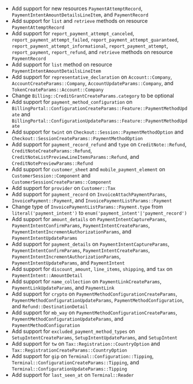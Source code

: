 * Add support for new resources `PaymentAttemptRecord`, `PaymentIntentAmountDetailsLineItem`, and `PaymentRecord`
* Add support for `list` and `retrieve` methods on resource `PaymentAttemptRecord`
* Add support for `report_payment_attempt_canceled`, `report_payment_attempt_failed`, `report_payment_attempt_guaranteed`, `report_payment_attempt_informational`, `report_payment_attempt`, `report_payment`, `report_refund`, and `retrieve` methods on resource `PaymentRecord`
* Add support for `list` method on resource `PaymentIntentAmountDetailsLineItem`
* Add support for `representative_declaration` on `Account::Company`, `AccountCreateParams::Company`, `AccountUpdateParams::Company`, and `TokenCreateParams::Account::Company`
* Change `Billing::CreditGrantCreateParams.category` to be optional
* Add support for `payment_method_configuration` on `BillingPortal::ConfigurationCreateParams::Feature::PaymentMethodUpdate` and `BillingPortal::ConfigurationUpdateParams::Feature::PaymentMethodUpdate`
* Add support for `twint` on `Checkout::Session::PaymentMethodOption` and `Checkout::SessionCreateParams::PaymentMethodOption`
* Add support for `payment_record_refund` and `type` on `CreditNote::Refund`, `CreditNoteCreateParams::Refund`, `CreditNoteListPreviewLineItemsParams::Refund`, and `CreditNotePreviewParams::Refund`
* Add support for `customer_sheet` and `mobile_payment_element` on `CustomerSession::Component` and `CustomerSessionCreateParams::Component`
* Add support for `provider` on `Customer::Tax`
* Add support for `payment_record` on `InvoiceAttachPaymentParams`, `InvoicePayment::Payment`, and `InvoicePaymentListParams::Payment`
* Change type of `InvoicePaymentListParams::Payment.type` from `literal('payment_intent')` to `enum('payment_intent'|'payment_record')`
* Add support for `amount_details` on `PaymentIntentCaptureParams`, `PaymentIntentConfirmParams`, `PaymentIntentCreateParams`, `PaymentIntentIncrementAuthorizationParams`, and `PaymentIntentUpdateParams`
* Add support for `payment_details` on `PaymentIntentCaptureParams`, `PaymentIntentConfirmParams`, `PaymentIntentCreateParams`, `PaymentIntentIncrementAuthorizationParams`, `PaymentIntentUpdateParams`, and `PaymentIntent`
* Add support for `discount_amount`, `line_items`, `shipping`, and `tax` on `PaymentIntent::AmountDetail`
* Add support for `name_collection` on `PaymentLinkCreateParams`, `PaymentLinkUpdateParams`, and `PaymentLink`
* Add support for `crypto` on `PaymentMethodConfigurationCreateParams`, `PaymentMethodConfigurationUpdateParams`, `PaymentMethodConfiguration`, and `Refund::DestinationDetail`
* Add support for `mb_way` on `PaymentMethodConfigurationCreateParams`, `PaymentMethodConfigurationUpdateParams`, and `PaymentMethodConfiguration`
* Add support for `excluded_payment_method_types` on `SetupIntentCreateParams`, `SetupIntentUpdateParams`, and `SetupIntent`
* Add support for `tw` on `Tax::Registration::CountryOption` and `Tax::RegistrationCreateParams::CountryOption`
* Add support for `gip` on `Terminal::Configuration::Tipping`, `Terminal::ConfigurationCreateParams::Tipping`, and `Terminal::ConfigurationUpdateParams::Tipping`
* Add support for `last_seen_at` on `Terminal::Reader`